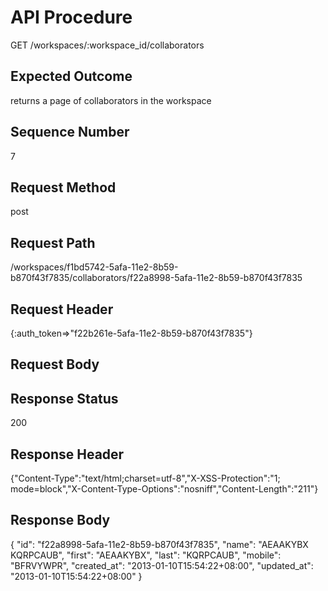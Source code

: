 # API Procedure
GET /workspaces/:workspace_id/collaborators
## Expected Outcome
returns a page of collaborators in the workspace
## Sequence Number
7
## Request Method
post
## Request Path
/workspaces/f1bd5742-5afa-11e2-8b59-b870f43f7835/collaborators/f22a8998-5afa-11e2-8b59-b870f43f7835
## Request Header
{:auth_token=>"f22b261e-5afa-11e2-8b59-b870f43f7835"}
## Request Body


## Response Status
200
## Response Header
{"Content-Type":"text/html;charset=utf-8","X-XSS-Protection":"1; mode=block","X-Content-Type-Options":"nosniff","Content-Length":"211"}

## Response Body
{
  "id": "f22a8998-5afa-11e2-8b59-b870f43f7835",
  "name": "AEAAKYBX KQRPCAUB",
  "first": "AEAAKYBX",
  "last": "KQRPCAUB",
  "mobile": "BFRVYWPR",
  "created_at": "2013-01-10T15:54:22+08:00",
  "updated_at": "2013-01-10T15:54:22+08:00"
}
